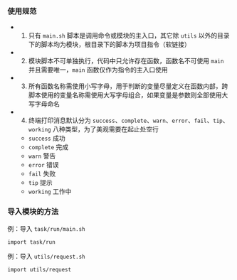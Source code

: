 ### 使用规范

- 1. 只有 `main.sh` 脚本是调用命令或模块的主入口，其它除 `utils` 以外的目录下的脚本均为模块，根目录下的脚本为项目指令（软链接）

- 2. 模块脚本不可单独执行，代码中只允许存在函数，函数名不可使用 `main` 并且需要唯一，`main` 函数仅作为指令的主入口使用

- 3. 所有函数名称需使用小写字母，用于判断的变量尽量定义在函数内部，跨脚本使用的变量名称需使用大写字母组合，如果变量是参数则全部使用大写字母命名

- 4. 终端打印消息默认分为 `success`、`complete`、`warn`、`error`、`fail`、`tip`、`working` 八种类型，为了美观需要在起止处空行

  - `success` 成功
  - `complete` 完成
  - `warn` 警告
  - `error` 错误
  - `fail` 失败
  - `tip` 提示
  - `working` 工作中

### 导入模块的方法

例：导入 `task/run/main.sh`

```bash
import task/run
```

例：导入 `utils/request.sh`

```bash
import utils/request
```

